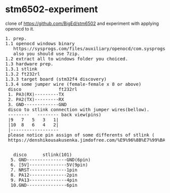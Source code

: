 # stm6502-experiment
clone of https://github.com/BigEd/stm6502 and experiment with applying openocd to it.
<PRE>
1. prep.
1.1 openocd windows binary 
   https://sysprogs.com/files/auxiliary/openocd/com.sysprogs.arm.openocd/openocd-20240916.7z
   also you should use 7zip.
1.2 extract all to windows folder you choiced.
1.3 hardware prep.
1.3.1 stlink
1.3.2 ft232rl
1.3.3 target board (stm32f4 discovery)
1.3.4 some jumper wire (female-female x 8 or above)
 disco              ft232rl
 1. PA3(RX)---------TX
 2. PA2(TX)---------RX
 3. GND-------------GND
 disco to stlink connection with jumper wires(bellow).
 --------   -------- back view(pins)
 |9   7   5   3   1|      
 |10  8   6   4   2|
 |------------------
 please notice pin assign of some differents of stlink (	F101 vs F103, this article intended F101 use.)bellow.<\PRE>
 https://denshikousakusenka.jimdofree.com/%E9%96%8B%E7%99%BA%E7%92%B0%E5%A2%83%E6%A7%8B%E7%AF%89/stm32/st-link-v2-clone%E3%81%ABreset/
<PRE>   
   disco      stlink(101)
  5. GND---------------GND(6pin)
  6. [5V]--------------5V(9pin)
  7. NRST--------------1pin
  8. PA12--------------2pin
  9. PA13--------------4pin
  10.GND---------------6pin
</PRE>
  
